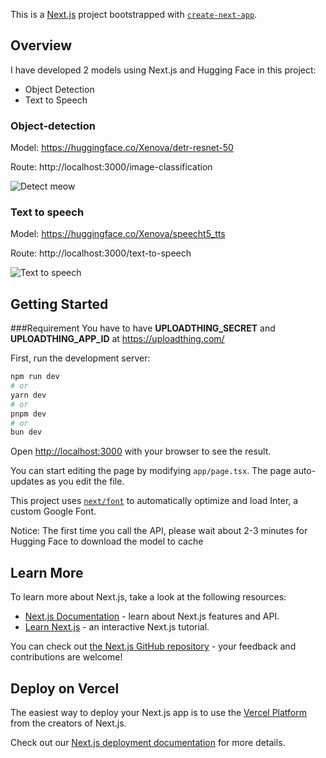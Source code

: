 This is a [Next.js](https://nextjs.org/) project bootstrapped with [`create-next-app`](https://github.com/vercel/next.js/tree/canary/packages/create-next-app).

## Overview
I have developed 2 models using Next.js and Hugging Face in this project:
- Object Detection
- Text to Speech

### Object-detection
Model: https://huggingface.co/Xenova/detr-resnet-50

Route: http://localhost:3000/image-classification

![Detect meow](https://github.com/user-attachments/assets/e9a1738d-ba09-4d25-92ca-ae4f0ca10164)

### Text to speech
Model: https://huggingface.co/Xenova/speecht5_tts

Route: http://localhost:3000/text-to-speech

![Text to speech](https://github.com/user-attachments/assets/58e7e5ab-1efd-4e33-8ee2-cdcb77187667)

## Getting Started

###Requirement
You have to have **UPLOADTHING_SECRET** and **UPLOADTHING_APP_ID** at https://uploadthing.com/

First, run the development server:

```bash
npm run dev
# or
yarn dev
# or
pnpm dev
# or
bun dev
```

Open [http://localhost:3000](http://localhost:3000) with your browser to see the result.

You can start editing the page by modifying `app/page.tsx`. The page auto-updates as you edit the file.

This project uses [`next/font`](https://nextjs.org/docs/basic-features/font-optimization) to automatically optimize and load Inter, a custom Google Font.

Notice: The first time you call the API, please wait about 2-3 minutes for Hugging Face to download the model to cache
## Learn More

To learn more about Next.js, take a look at the following resources:

- [Next.js Documentation](https://nextjs.org/docs) - learn about Next.js features and API.
- [Learn Next.js](https://nextjs.org/learn) - an interactive Next.js tutorial.

You can check out [the Next.js GitHub repository](https://github.com/vercel/next.js/) - your feedback and contributions are welcome!

## Deploy on Vercel

The easiest way to deploy your Next.js app is to use the [Vercel Platform](https://vercel.com/new?utm_medium=default-template&filter=next.js&utm_source=create-next-app&utm_campaign=create-next-app-readme) from the creators of Next.js.

Check out our [Next.js deployment documentation](https://nextjs.org/docs/deployment) for more details.

